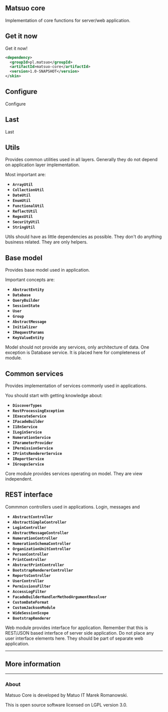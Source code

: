 ## Matsuo core

Implementation of core functions for server/web application.

## Get it now

Get it now!

```xml
<dependency>
  <groupId>pl.matsuo</groupId>
  <artifactId>matsuo-core</artifactId>
  <version>1.0-SNAPSHOT</version>
</skin>
```

## Configure

Configure

## Last

Last


## Utils

Provides common utilities used in all layers. Generally they do not depend on application layer implementation.

Most important are:

* **`ArrayUtil`**
* **`CollectionUtil`**
* **`DateUtil`**
* **`EnumUtil`**
* **`FunctionalUtil`**
* **`ReflectUtil`**
* **`RegexUtil`**
* **`SecurityUtil`**
* **`StringUtil`**

Utils should have as little dependencies as possible.
They don't do anything business related.
They are only helpers.

## Base model

Provides base model used in application.

Important concepts are:

* **`AbstractEntity`**
* **`Database`**
* **`QueryBuilder`**
* **`SessionState`**
* **`User`**
* **`Group`**
* **`AbstractMessage`**
* **`Initializer`**
* **`IRequestParams`**
* **`KeyValueEntity`**

Model should not provide any services, only architecture of data.
One exception is Database service. It is placed here for completeness of module.

## Common services

Provides implementation of services commonly used in applications.

You should start with getting knowledge about:

* **`DiscoverTypes`**
* **`RestProcessingException`**
* **`IExecuteService`**
* **`IFacadeBuilder`**
* **`I18nService`**
* **`ILoginService`**
* **`NumerationService`**
* **`IParameterProvider`**
* **`IPermissionService`**
* **`IPrintsRendererService`**
* **`IReportService`**
* **`IGroupsService`**

Core module provides services operating on model. They are view independent.

## REST interface

Commmon controllers used in applications. Login, messages and

* **`AbstractController`**
* **`AbstractSimpleController`**
* **`LoginController`**
* **`AbstractMessageController`**
* **`NumerationController`**
* **`NumerationSchemaController`**
* **`OrganizationUnitController`**
* **`PersonController`**
* **`PrintController`**
* **`AbstractPrintController`**
* **`BootstrapRendererController`**
* **`ReportsController`**
* **`UserController`**
* **`PermissionsFilter`**
* **`AccessLogFilter`**
* **`FacadeBuilderHandlerMethodArgumentResolver`**
* **`CustomDateFormat`**
* **`CustomJacksonModule`**
* **`WideSessionScope`**
* **`BootstrapRenderer`**

Web module provides interface for application.
Remember that this is REST/JSON based interface of server side application.
Do not place any user interface elements here.
They should be part of separate web application.

---

## More information

---

### About

Matsuo Core is developed by Matuo IT Marek Romanowski.

This is open source software licensed on LGPL version 3.0.
